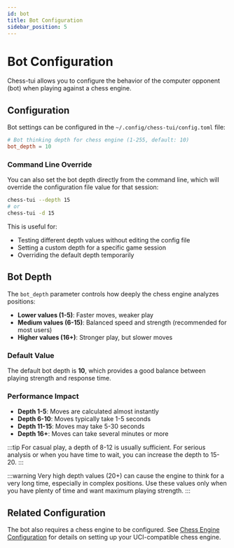 ```yaml
---
id: bot
title: Bot Configuration
sidebar_position: 5
---
```


# Bot Configuration

Chess-tui allows you to configure the behavior of the computer opponent (bot) when playing against a chess engine.

## Configuration

Bot settings can be configured in the `~/.config/chess-tui/config.toml` file:

```toml
# Bot thinking depth for chess engine (1-255, default: 10)
bot_depth = 10
```

### Command Line Override

You can also set the bot depth directly from the command line, which will override the configuration file value for that session:

```bash
chess-tui --depth 15
# or
chess-tui -d 15
```

This is useful for:
- Testing different depth values without editing the config file
- Setting a custom depth for a specific game session
- Overriding the default depth temporarily

## Bot Depth

The `bot_depth` parameter controls how deeply the chess engine analyzes positions:

- **Lower values (1-5)**: Faster moves, weaker play
- **Medium values (6-15)**: Balanced speed and strength (recommended for most users)
- **Higher values (16+)**: Stronger play, but slower moves

### Default Value

The default bot depth is **10**, which provides a good balance between playing strength and response time.

### Performance Impact

- **Depth 1-5**: Moves are calculated almost instantly
- **Depth 6-10**: Moves typically take 1-5 seconds
- **Depth 11-15**: Moves may take 5-30 seconds
- **Depth 16+**: Moves can take several minutes or more

:::tip
For casual play, a depth of 8-12 is usually sufficient. For serious analysis or when you have time to wait, you can increase the depth to 15-20.
:::

:::warning
Very high depth values (20+) can cause the engine to think for a very long time, especially in complex positions. Use these values only when you have plenty of time and want maximum playing strength.
:::

## Related Configuration

The bot also requires a chess engine to be configured. See [Chess Engine Configuration](./engine.md) for details on setting up your UCI-compatible chess engine.
